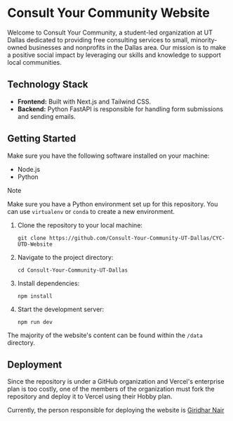 # Consult Your Community Website

Welcome to Consult Your Community, a student-led organization at UT Dallas dedicated to providing free consulting services to small, minority-owned businesses and nonprofits in the Dallas area. Our mission is to make a positive social impact by leveraging our skills and knowledge to support local communities.

## Technology Stack

- **Frontend:** Built with Next.js and Tailwind CSS. 
- **Backend:** Python FastAPI is responsible for handling form submissions and sending emails.

## Getting Started

Make sure you have the following software installed on your machine:

-   Node.js
-   Python

> [!NOTE]  
> Make sure you have a Python environment set up for this repository. You can use `virtualenv` or `conda` to create a new environment.

1. Clone the repository to your local machine:
   ```
   git clone https://github.com/Consult-Your-Community-UT-Dallas/CYC-UTD-Website
   ```

2. Navigate to the project directory:
   ```
   cd Consult-Your-Community-UT-Dallas
   ```

3. Install dependencies:
   ```
   npm install
   ```

4. Start the development server:
   ```
   npm run dev
   ```

The majority of the website's content can be found within the `/data` directory.

## Deployment

Since the repository is under a GitHub organization and Vercel's enterprise plan is too costly, one of the members of the organization must fork the repository and deploy it to Vercel using their Hobby plan.

Currently, the person responsible for deploying the website is [Giridhar Nair](https://github.com/GiridharRNair)
